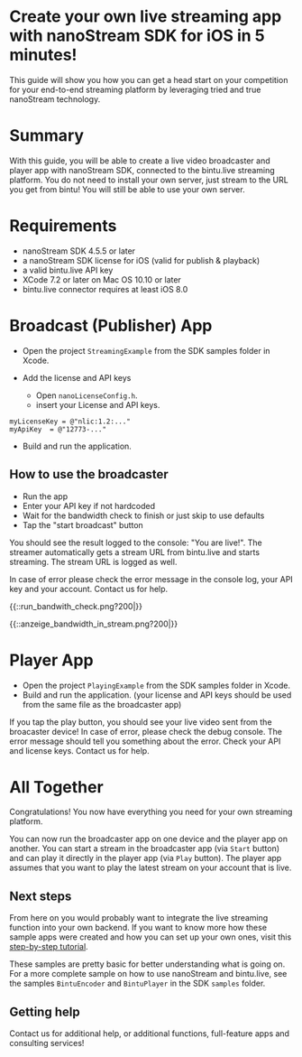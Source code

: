 # Create your own live streaming app with nanoStream SDK for iOS in 5 minutes!

This guide will show you how you can get a head start on your competition for your end-to-end streaming platform by leveraging tried and true nanoStream technology.

# Summary

With this guide, you will be able to create a live video broadcaster and player app with nanoStream SDK, connected to the bintu.live streaming platform. You do not need to install your own server, just stream to the URL you get from bintu!
You will still be able to use your own server.

# Requirements

- nanoStream SDK 4.5.5 or later
- a nanoStream SDK license for iOS (valid for publish & playback)
- a valid bintu.live API key
- XCode 7.2 or later on Mac OS 10.10 or later
- bintu.live connector requires at least iOS 8.0

# Broadcast (Publisher) App

- Open the project ```StreamingExample``` from the SDK samples folder in Xcode.

- Add the license and API keys

  - Open ```nanoLicenseConfig.h```.
  - insert your License and API keys.

```
myLicenseKey = @"nlic:1.2:..."
myApiKey  = @"12773-..."

```

- Build and run the application.

## How to use the broadcaster

- Run the app
- Enter your API key if not hardcoded
- Wait for the bandwidth check to finish or just skip to use defaults
- Tap the "start broadcast" button

You should see the result logged to the console: "You are live!".
The streamer automatically gets a stream URL from bintu.live and starts streaming.
The stream URL is logged as well.

In case of error please check the error message in the console log, your API key and your account. Contact us for help.

{{::run_bandwith_check.png?200|}}

{{::anzeige_bandwidth_in_stream.png?200|}}


# Player App

- Open the project ```PlayingExample``` from the SDK samples folder in Xcode.
- Build and run the application.
(your license and API keys should be used from the same file as the broadcaster app)

If you tap the play button, you should see your live video sent from the broacaster device!
In case of error, please check the debug console. The error message should tell you something about the error. Check your API and license keys. Contact us for help.

# All Together

Congratulations! You now have everything you need for your own streaming platform.

You can now run the broadcaster app on one device and the player app on another. You can start a stream in the broadcaster app (via ```Start``` button) and can play it directly in the player app (via ```Play``` button). The player app assumes that you want to play the latest stream on your account that is live.

## Next steps

From here on you would probably want to integrate the live streaming function into your own backend.
If you want to know more how these sample apps were created and how you can set up your own ones, visit this [step-by-step tutorial](nanostream-sdk-bintu-ios-getting-started-tutorial).

These samples are pretty basic for better understanding what is going on. For a more complete sample on how to use nanoStream and bintu.live, see the samples ```BintuEncoder``` and ```BintuPlayer``` in the SDK ```samples``` folder.

## Getting help

Contact us for additional help, or additional functions, full-feature apps and consulting services!
